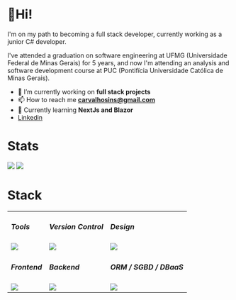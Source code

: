 # 👻Hi! 

I'm on my path to becoming a full stack developer, currently working as a junior C# developer.

I've attended a graduation on software engineering at UFMG (Universidade Federal de Minas Gerais) for 5 years, and now I'm attending an analysis and software development course at PUC (Pontifícia Universidade Católica de Minas Gerais).

- 🎯 I’m currently working on **full stack projects**
- 📫 How to reach me **carvalhosins@gmail.com**
- 🎈 Currently learning **NextJs and Blazor**
- <a href="https://linkedin.com/in/aaroncarvalho7" target="blank">Linkedin</a>

# Stats

<div>
<img src="https://github-readme-stats.vercel.app/api/top-langs/?username=AaronCrvl&theme=outrun&show_icons=true&hide_border=true&layout=compact" />    
<img src="https://github-readme-streak-stats.herokuapp.com/?user=AaronCrvl&theme=outrun&hide_border=true" />      
</div>

# Stack
<table>
  <tbody>
     <tr>
       <td>         
        <h5>Tools</h5><img src="https://skillicons.dev/icons?i=vscode,visualstudio,postman,vercel" />
        </td>
        <td>               
          <h5>Version Control</h5>
          <img src="https://skillicons.dev/icons?i=azure,git" />  
        </td> 
        <td>                               
          <h5>Design</h5>
          <img src="https://skillicons.dev/icons?i=figma,ps" />
        </td>         
      </td>       
    </tr>     
     <tr>       
       <td>         
        <h5>Frontend</h5>
         <img src="https://skillicons.dev/icons?i=css,html,js,ts,react,tailwind,cs,dotnet" />
        </td>  
        <td>               
          <h5>Backend</h5>
          <img src="https://skillicons.dev/icons?i=cs,dotnet,ts,nodejs" />  
        </td>
         <td>         
          <h5>ORM / SGBD / DBaaS</h5>
          <img src="https://skillicons.dev/icons?i=prisma,mysql,firebase" />
        </td>          
    </tr>           
    </tbody>
</table> 
